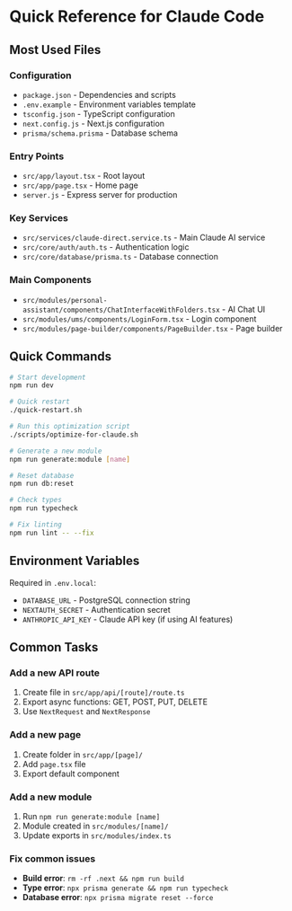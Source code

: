 # Quick Reference for Claude Code

## Most Used Files

### Configuration

- `package.json` - Dependencies and scripts
- `.env.example` - Environment variables template
- `tsconfig.json` - TypeScript configuration
- `next.config.js` - Next.js configuration
- `prisma/schema.prisma` - Database schema

### Entry Points

- `src/app/layout.tsx` - Root layout
- `src/app/page.tsx` - Home page
- `server.js` - Express server for production

### Key Services

- `src/services/claude-direct.service.ts` - Main Claude AI service
- `src/core/auth/auth.ts` - Authentication logic
- `src/core/database/prisma.ts` - Database connection

### Main Components

- `src/modules/personal-assistant/components/ChatInterfaceWithFolders.tsx` - AI Chat UI
- `src/modules/ums/components/LoginForm.tsx` - Login component
- `src/modules/page-builder/components/PageBuilder.tsx` - Page builder

## Quick Commands

```bash
# Start development
npm run dev

# Quick restart
./quick-restart.sh

# Run this optimization script
./scripts/optimize-for-claude.sh

# Generate a new module
npm run generate:module [name]

# Reset database
npm run db:reset

# Check types
npm run typecheck

# Fix linting
npm run lint -- --fix
```

## Environment Variables

Required in `.env.local`:

- `DATABASE_URL` - PostgreSQL connection string
- `NEXTAUTH_SECRET` - Authentication secret
- `ANTHROPIC_API_KEY` - Claude API key (if using AI features)

## Common Tasks

### Add a new API route

1. Create file in `src/app/api/[route]/route.ts`
2. Export async functions: GET, POST, PUT, DELETE
3. Use `NextRequest` and `NextResponse`

### Add a new page

1. Create folder in `src/app/[page]/`
2. Add `page.tsx` file
3. Export default component

### Add a new module

1. Run `npm run generate:module [name]`
2. Module created in `src/modules/[name]/`
3. Update exports in `src/modules/index.ts`

### Fix common issues

- **Build error**: `rm -rf .next && npm run build`
- **Type error**: `npx prisma generate && npm run typecheck`
- **Database error**: `npx prisma migrate reset --force`
